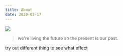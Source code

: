 ```yaml
---
title: About
date: 2020-03-17
---
```

<div class="kanon"><img src="/images/kanon.jpg"></div>

> we're living the future so
> the present is our past.

try out different thing to see what effect


